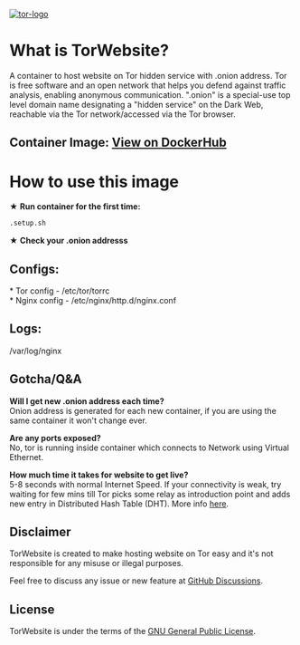 [![tor-logo](https://user-images.githubusercontent.com/46316908/134797723-e3b5c0fc-c6d8-49a6-b685-f3d869edf141.png)](https://torproject.org/)

# What is TorWebsite?

A container to host website on Tor hidden service with .onion address. Tor is free software and an open network that helps you defend against traffic analysis, enabling anonymous communication. ".onion" is a special-use top level domain name designating a "hidden service" on the Dark Web, reachable via the Tor network/accessed via the Tor browser.

## Container Image: [View on DockerHub](https://hub.docker.com/r/sandeshy/torwebsite)

# How to use this image

★ **Run container for the first time:**

```sh
.setup.sh
```

★ **Check your .onion addresss**

## Configs:

\* Tor config - /etc/tor/torrc</br> \* Nginx config - /etc/nginx/http.d/nginx.conf</br>

## Logs:

/var/log/nginx

## Gotcha/Q&A

**Will I get new .onion address each time?**</br>
Onion address is generated for each new container, if you are using the same container it won't change ever.

**Are any ports exposed?**</br>
No, tor is running inside container which connects to Network using Virtual Ethernet.

**How much time it takes for website to get live?**</br>
5-8 seconds with normal Internet Speed. If your connectivity is weak, try waiting for few mins till Tor picks some relay as introduction point and adds new entry in Distributed Hash Table (DHT). More info [here](https://tor.stackexchange.com/questions/672/how-do-onion-addresses-exactly-work/674#674).

## Disclaimer

TorWebsite is created to make hosting website on Tor easy and it's not responsible for any misuse or illegal purposes.

Feel free to discuss any issue or new feature at [GitHub Discussions](https://github.com/3xploitGuy/torwebsite/discussions).

## License

TorWebsite is under the terms of the [GNU General Public License](https://www.gnu.org/licenses/gpl-3.0.en.html).
